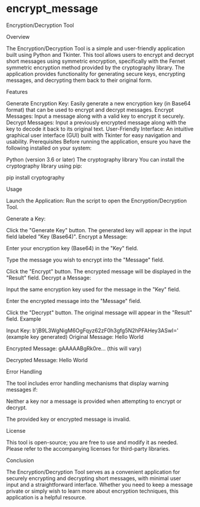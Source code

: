 # encrypt_message

Encryption/Decryption Tool

Overview

The Encryption/Decryption Tool is a simple and user-friendly application built using Python and Tkinter. This tool allows users to encrypt and decrypt short messages using symmetric encryption, specifically with the Fernet symmetric encryption method provided by the cryptography library. The application provides functionality for generating secure keys, encrypting messages, and decrypting them back to their original form.

Features

Generate Encryption Key: Easily generate a new encryption key (in Base64 format) that can be used to encrypt and decrypt messages.
Encrypt Messages: Input a message along with a valid key to encrypt it securely.
Decrypt Messages: Input a previously encrypted message along with the key to decode it back to its original text.
User-Friendly Interface: An intuitive graphical user interface (GUI) built with Tkinter for easy navigation and usability.
Prerequisites
Before running the application, ensure you have the following installed on your system:

Python (version 3.6 or later)
The cryptography library
You can install the cryptography library using pip:

 
pip install cryptography

Usage

Launch the Application: Run the script to open the Encryption/Decryption Tool.

Generate a Key:

Click the "Generate Key" button. The generated key will appear in the input field labeled "Key (Base64)".
Encrypt a Message:

Enter your encryption key (Base64) in the "Key" field.

Type the message you wish to encrypt into the "Message" field.

Click the "Encrypt" button. The encrypted message will be displayed in the "Result" field.
Decrypt a Message:

Input the same encryption key used for the message in the "Key" field.

Enter the encrypted message into the "Message" field.

Click the "Decrypt" button. The original message will appear in the "Result" field.
Example

Input Key: b'jB9L3WgNigM6OgFqyz62zF0h3gfg5N2hPFAHey3ASwI=' (example key generated)
Original Message: Hello World

Encrypted Message: gAAAAABgRk0re... (this will vary)

Decrypted Message: Hello World

Error Handling

The tool includes error handling mechanisms that display warning messages if:

Neither a key nor a message is provided when attempting to encrypt or decrypt.

The provided key or encrypted message is invalid.

License

This tool is open-source; you are free to use and modify it as needed. Please refer to the accompanying licenses for third-party libraries.

Conclusion

The Encryption/Decryption Tool serves as a convenient application for securely encrypting and decrypting short messages, with minimal user input and a straightforward interface. Whether you need to keep a message private or simply wish to learn more about encryption techniques, this application is a helpful resource.
